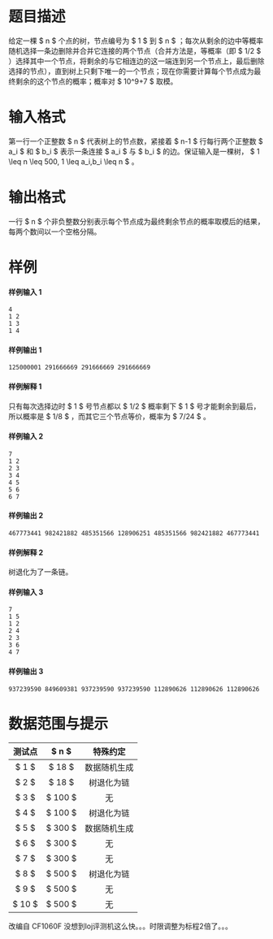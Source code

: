 
# 题目描述

给定一棵 $ n $ 个点的树，节点编号为 $ 1 $ 到 $ n $ ；每次从剩余的边中等概率随机选择一条边删除并合并它连接的两个节点（合并方法是，等概率（即 $ 1/2 $ ）选择其中一个节点，将剩余的与它相连边的这一端连到另一个节点上，最后删除选择的节点），直到树上只剩下唯一的一个节点；现在你需要计算每个节点成为最终剩余的这个节点的概率；概率对 $ 10^9+7 $ 取模。

# 输入格式

第一行一个正整数 $ n $ 代表树上的节点数，紧接着 $ n-1 $ 行每行两个正整数 $ a_i $ 和 $ b_i $ 表示一条连接 $ a_i $ 与 $ b_i $ 的边。保证输入是一棵树， $ 1 \leq n \leq 500, 1 \leq a_i,b_i \leq n $ 。

# 输出格式

一行 $ n $ 个非负整数分别表示每个节点成为最终剩余节点的概率取模后的结果，每两个数间以一个空格分隔。

# 样例

#### 样例输入 1
```plain
4
1 2
1 3
1 4
```

#### 样例输出 1
```plain
125000001 291666669 291666669 291666669
```

#### 样例解释 1
只有每次选择边时 $ 1 $ 号节点都以 $ 1/2 $ 概率剩下 $ 1 $ 号才能剩余到最后，所以概率是 $ 1/8 $ ，而其它三个节点等价，概率为 $ 7/24 $ 。

#### 样例输入 2
```plain
7
1 2
2 3
3 4
4 5
5 6
6 7
```

#### 样例输出 2
```plain
467773441 982421882 485351566 128906251 485351566 982421882 467773441
```

#### 样例解释 2
树退化为了一条链。

#### 样例输入 3
```plain
7
1 5
1 2
2 4
2 3
3 6
4 7
```

#### 样例输出 3
```plain
937239590 849609381 937239590 937239590 112890626 112890626 112890626
```


# 数据范围与提示

| 测试点 | $ n $ | 特殊约定 |
| :-: | :-: | :-: |
| $ 1 $ | $ 18 $ | 数据随机生成 |
| $ 2 $ | $ 18 $ | 树退化为链 |
| $ 3 $ | $ 100 $ | 无 |
| $ 4 $ | $ 100 $ | 树退化为链 |
| $ 5 $ | $ 300 $ | 数据随机生成 |
| $ 6 $ | $ 300 $ | 无 |
| $ 7 $ | $ 300 $ | 无 |
| $ 8 $ | $ 500 $ | 树退化为链 |
| $ 9 $ | $ 500 $ | 无 |
| $ 10 $ | $ 500 $ | 无 |

改编自 CF1060F
没想到loj评测机这么快。。。时限调整为标程2倍了。。。

